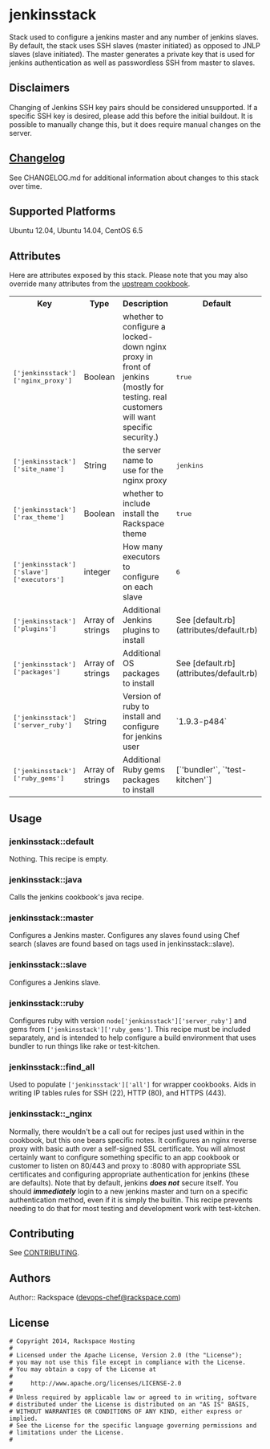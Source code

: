 # jenkinsstack

Stack used to configure a jenkins master and any number of jenkins slaves. By default, the stack uses SSH slaves (master initiated) as opposed to JNLP slaves (slave initiated). The master generates a private key that is used for jenkins authentication as well as passwordless SSH from master to slaves.

## Disclaimers

Changing of Jenkins SSH key pairs should be considered unsupported.  If a specific SSH key is desired, please add this before the initial buildout.  It is possible to manually change this, but it does require manual changes on the server.

## [Changelog](CHANGELOG.md)

See CHANGELOG.md for additional information about changes to this stack over time.

## Supported Platforms

Ubuntu 12.04, Ubuntu 14.04, CentOS 6.5

## Attributes

Here are attributes exposed by this stack. Please note that you may also override many attributes from the [upstream cookbook](https://github.com/opscode-cookbooks/jenkins).

<table>
  <tr>
    <th>Key</th>
    <th>Type</th>
    <th>Description</th>
    <th>Default</th>
  </tr>
  <tr>
    <td><tt>['jenkinsstack']['nginx_proxy']</tt></td>
    <td>Boolean</td>
    <td>whether to configure a locked-down nginx proxy in front of jenkins (mostly for testing. real customers will want specific security.)</td>
    <td><tt>true</tt></td>
  </tr>
  <tr>
    <td><tt>['jenkinsstack']['site_name']</tt></td>
    <td>String</td>
    <td>the server name to use for the nginx proxy</td>
    <td><tt>jenkins</tt></td>
  </tr>
  <tr>
    <td><tt>['jenkinsstack']['rax_theme']</tt></td>
    <td>Boolean</td>
    <td>whether to include install the Rackspace theme</td>
    <td><tt>true</tt></td>
  </tr>
  <tr>
    <td><tt>['jenkinsstack']['slave']['executors']</tt></td>
    <td>integer</td>
    <td>How many executors to configure on each slave</td>
    <td><tt>6</tt></td>
  </tr>
  <tr>
    <td><tt>['jenkinsstack']['plugins']</tt></td>
    <td>Array of strings</td>
    <td>Additional Jenkins plugins to install</td>
    <td>See [default.rb](attributes/default.rb)</td>
  </tr>
  <tr>
    <td><tt>['jenkinsstack']['packages']</tt></td>
    <td>Array of strings</td>
    <td>Additional OS packages to install</td>
    <td>See [default.rb](attributes/default.rb)</td>
  </tr>
  <tr>
    <td><tt>['jenkinsstack']['server_ruby']</tt></td>
    <td>String</td>
    <td>Version of ruby to install and configure for jenkins user</td>
    <td>`1.9.3-p484`</td>
  </tr>
  <tr>
    <td><tt>['jenkinsstack']['ruby_gems']</tt></td>
    <td>Array of strings</td>
    <td>Additional Ruby gems packages to install</td>
    <td>[`'bundler'`, `'test-kitchen'`]</td>
  </tr>
</table>

## Usage

### jenkinsstack::default

Nothing. This recipe is empty.

### jenkinsstack::java

Calls the jenkins cookbook's java recipe.

### jenkinsstack::master

Configures a Jenkins master. Configures any slaves found using Chef search (slaves are found based on tags used in jenkinsstack::slave).

### jenkinsstack::slave

Configures a Jenkins slave.

### jenkinsstack::ruby

Configures ruby with version `node['jenkinsstack']['server_ruby']` and gems from `['jenkinsstack']['ruby_gems']`. This recipe must be included separately, and is intended to help configure a build environment that uses bundler to run things like rake or test-kitchen.

### jenkinsstack::find_all

Used to populate `['jenkinsstack']['all']` for wrapper cookbooks. Aids in writing IP tables rules for SSH (22), HTTP (80), and HTTPS (443).

### jenkinsstack::_nginx

Normally, there wouldn't be a call out for recipes just used within in the cookbook, but this one bears specific notes. It configures an nginx reverse proxy with basic auth over a self-signed SSL certificate. You will almost certainly want to configure something specific to an app cookbook or customer to listen on 80/443 and proxy to :8080 with appropriate SSL certificates and configuring appropriate authentication for jenkins (these are defaults). Note that by default, jenkins ***does not*** secure itself. You should ***immediately*** login to a new jenkins master and turn on a specific authentication method, even if it is simply the builtin. This recipe prevents needing to do that for most testing and development work with test-kitchen.

## Contributing

See [CONTRIBUTING](https://github.com/AutomationSupport/jenkinsstack/blob/master/CONTRIBUTING.md).

## Authors

Author:: Rackspace (devops-chef@rackspace.com)

## License
```
# Copyright 2014, Rackspace Hosting
#
# Licensed under the Apache License, Version 2.0 (the "License");
# you may not use this file except in compliance with the License.
# You may obtain a copy of the License at
#
#     http://www.apache.org/licenses/LICENSE-2.0
#
# Unless required by applicable law or agreed to in writing, software
# distributed under the License is distributed on an "AS IS" BASIS,
# WITHOUT WARRANTIES OR CONDITIONS OF ANY KIND, either express or implied.
# See the License for the specific language governing permissions and
# limitations under the License.
#
```
